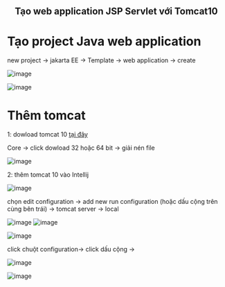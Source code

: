 <p align="center">
 <h2 align="center">Tạo web application JSP Servlet với Tomcat10 </h2>
</p>

# Tạo project Java web application

new project -> jakarta EE -> Template -> web application -> create

![image](https://user-images.githubusercontent.com/109157942/209603258-7bcf6804-5935-448e-8c4c-242d6978024a.png)

![image](https://user-images.githubusercontent.com/109157942/209603282-9bea91ad-a936-42b5-ba27-218af85832d1.png)


# Thêm tomcat 

1: dowload tomcat 10 [tại đây](https://tomcat.apache.org/download-10.cgi)

Core -> click dowload 32 hoặc 64 bit -> giải nén file 

![image](https://user-images.githubusercontent.com/109157942/209603664-9eddcc68-db46-4eef-8e41-10a04ab312a0.png)

2: thêm tomcat 10 vào Intellij

![image](https://user-images.githubusercontent.com/109157942/209603534-e234f9ff-b288-4911-9825-e1bf386b34d9.png)


chọn edit configuration -> add new run configuration (hoặc dấu cộng trên cùng bên trái) -> tomcat server -> local 

![image](https://user-images.githubusercontent.com/109157942/209604015-300b7f00-c9d9-4ed0-ac69-0d20a2f7e2ee.png)
![image](https://user-images.githubusercontent.com/109157942/209604081-e39e7f20-326c-4e29-8754-fed90acd74ff.png)

![image](https://user-images.githubusercontent.com/109157942/209604207-26e566ed-a4fe-4422-9502-41fd1b96c4cc.png)

click chuột  configuration-> click dấu cộng -> 

![image](https://user-images.githubusercontent.com/109157942/209604367-1ea45bf5-4fc9-468b-b97d-7d6d8840216c.png)


![image](https://user-images.githubusercontent.com/109157942/209604165-32aad9ba-e241-4885-9e37-15dea3b86eae.png)


